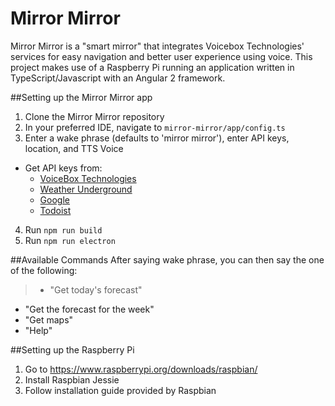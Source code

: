 # Mirror Mirror
Mirror Mirror is a "smart mirror" that integrates Voicebox Technologies' services for easy navigation and better user experience using voice. This project makes use of a Raspberry Pi running an application written in TypeScript/Javascript with an Angular 2 framework.

##Setting up the Mirror Mirror app
1. Clone the Mirror Mirror repository
2. In your preferred IDE, navigate to `mirror-mirror/app/config.ts`
3. Enter a wake phrase (defaults to 'mirror mirror'), enter API keys, location, and TTS Voice
 * Get API keys from:
    * [VoiceBox Technologies](https://developer.voicebox.com/) 
    * [Weather Underground](https://www.wunderground.com/weather/api/)
    * [Google](https://developers.google.com/maps/)
    * [Todoist](https://developer.todoist.com/)
4. Run `npm run build`
5. Run `npm run electron`

##Available Commands
After saying wake phrase, you can then say the one of the following:
> * "Get today's forecast"
* "Get the forecast for the week"
* "Get maps"
* "Help"

##Setting up the Raspberry Pi
1. Go to https://www.raspberrypi.org/downloads/raspbian/
2. Install Raspbian Jessie
2. Follow installation guide provided by Raspbian
